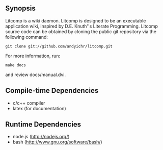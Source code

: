 Synopsis
--------------------------------------------------------------------------------
Litcomp is a wiki daemon. Litcomp is designed to be an executable
application wiki, inspired by D.E. Knuth''s Literate Programming.
Litcomp source code can be obtained by cloning the public git
repository via the following command:

    git clone git://github.com/andyichr/litcomp.git

For more information, run:

    make docs

and review docs/manual.dvi.

Compile-time Dependencies
--------------------------------------------------------------------------------
* c/c++ compiler
* latex (for documentation)

Runtime Dependencies
--------------------------------------------------------------------------------
* node.js (http://nodejs.org/)
* bash (http://www.gnu.org/software/bash/)
